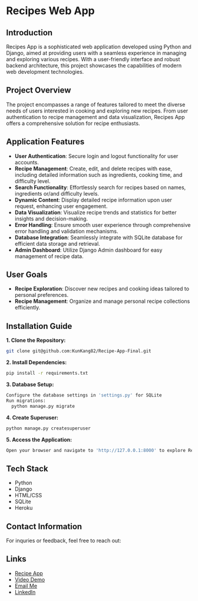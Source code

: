 # Recipes Web App

## Introduction

Recipes App is a sophisticated web application developed using Python and Django, aimed at providing users with a seamless experience in managing and exploring various recipes. With a user-friendly interface and robust backend architecture, this project showcases the capabilities of modern web development technologies.

## Project Overview

The project encompasses a range of features tailored to meet the diverse needs of users interested in cooking and exploring new recipes. From user authentication to recipe management and data visualization, Recipes App offers a comprehensive solution for recipe enthusiasts.

## Application Features

- **User Authentication**: Secure login and logout functionality for user accounts.
- **Recipe Management**: Create, edit, and delete recipes with ease, including detailed information such as ingredients, cooking time, and difficulty level.
- **Search Functionality**: Effortlessly search for recipes based on names, ingredients or/and difficulty levels.
- **Dynamic Content**: Display detailed recipe information upon user request, enhancing user engagement.
- **Data Visualization**: Visualize recipe trends and statistics for better insights and decision-making.
- **Error Handling**: Ensure smooth user experience through comprehensive error handling and validation mechanisms.
- **Database Integration**: Seamlessly integrate with SQLite database for efficient data storage and retrieval.
- **Admin Dashboard**: Utilize Django Admin dashboard for easy management of recipe data.

## User Goals

- **Recipe Exploration**: Discover new recipes and cooking ideas tailored to personal preferences.
- **Recipe Management**: Organize and manage personal recipe collections efficiently.

## Installation Guide

**1. Clone the Repository:**
  ```bash
  git clone git@github.com:KunKang82/Recipe-App-Final.git
```
**2. Install Dependencies:**
  ```bash
  pip install -r requirements.txt
```
**3. Database Setup:**
  ```bash
  Configure the database settings in 'settings.py' for SQLite
  Run migrations:
    python manage.py migrate
```
**4. Create Superuser:**
  ```bash
  python manage.py createsuperuser
```
**5. Access the Application:**
  ```bash
  Open your browser and navigate to 'http://127.0.0.1:8000' to explore Recipes App.
```
## Tech Stack
- Python
- Django
- HTML/CSS
- SQLite
- Heroku

## Contact Information
For inquries or feedback, feel free to reach out:

## Links
- [Recipe App](https://desolate-everglades-36144-e369b6e7c0c9.herokuapp.com/)
- [Video Demo](https://youtu.be/03LmTBfi_jU)
- [Email Me](kunkang82@gmail.com)
- [LinkedIn](linkedin.com/in/kun-woo-kang-6bb0a3284)